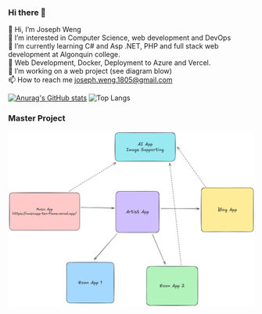 ### Hi there 👋

👋 Hi, I’m Joseph Weng <br>
👀 I’m interested in Computer Science, web development and DevOps <br>
🌱 I’m currently learning C# and Asp .NET, PHP and full stack web development at Algonquin college. <br>
💞️ Web Development, Docker, Deployment to Azure and Vercel. <br>
🏡 I’m working on a web project (see diagram blow) <br>
📫 How to reach me joseph.weng.1805@gmail.com <br>

[![Anurag's GitHub stats](https://github-readme-stats.vercel.app/api?username=josephW1805)](https://github.com/anuraghazra/github-readme-stats)
![Top Langs](https://github-readme-stats.vercel.app/api/top-langs/?username=josephW1805&langs_count=8)
### Master Project
![Screenshot](Project-Structure.png)
